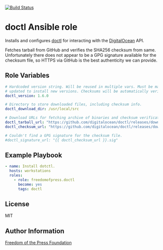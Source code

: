 [![Build Status](https://travis-ci.org/freedomofpress/ansible-role-doctl.svg?branch=master)](https://travis-ci.org/freedomofpress/ansible-role-doctl)

doctl Ansible role
===================

Installs and configures [doctl] for interacting with the 
[DigitalOcean] API.

Fetches tarball from GitHub and verifies the SHA256 checksum from same.
Unfortunately there does not appear to be a GPG signature available
for the checksum file, so HTTPS via GitHub is the best authenticity
we can provide.

Role Variables
--------------

```yaml
# Hardcoded version string. Will be reused in multiple vars. Must be manually
# updated to install new versions. Checksums will be automatically verified
doctl_version: 1.6.0

# Directory to store downloaded files, including checksum info.
doctl_download_dir: /usr/local/src

# Download URLs for fetching archive of binaries and checksum verification info.
doctl_tarball_url: "https://github.com/digitalocean/doctl/releases/download/v{{ doctl_version }}/doctl-{{ doctl_version }}-linux-amd64.tar.gz"
doctl_checksum_url: "https://github.com/digitalocean/doctl/releases/download/v{{ doctl_version }}/doctl-{{ doctl_version }}-linux-amd64.sha256"

# Couldn't find a GPG signature for the checksum file.
#doctl_signature_url: "{{ doctl_checksum_url }}.sig"
```

Example Playbook
----------------

```yaml
- name: Install dotctl.
  hosts: workstations
  roles:
    - role: freedomofpress.doctl
      become: yes
      tags: doctl
```

License
-------

MIT

Author Information
------------------

[Freedom of the Press Foundation]

[DigitalOcean]: https://digitalocean.com/
[doctl]: https://github.com/digitalocean/doctl/
[Freedom of the Press Foundation]: https://freedom.press/
